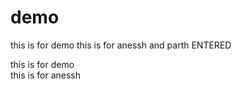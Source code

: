 # demo

this is for demo
this is for anessh
and parth ENTERED

this is for demo<br/>
this is for anessh<br/>


